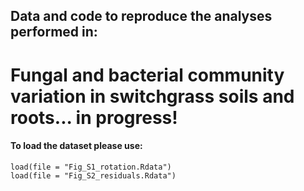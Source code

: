 ## Data and code to reproduce the analyses performed in:

# Fungal and bacterial community variation in switchgrass soils and roots... in progress!

#### To load the dataset please use:

```
load(file = "Fig_S1_rotation.Rdata")
load(file = "Fig_S2_residuals.Rdata")
```
